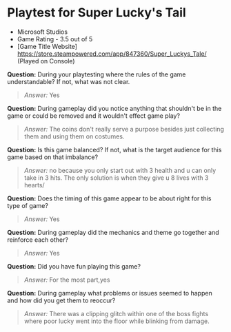 # Playtest for Super Lucky's Tail

* Microsoft Studios
* Game Rating - 3.5 out of 5
* [Game Title Website] https://store.steampowered.com/app/847360/Super_Luckys_Tale/
(Played on Console)

**Question:** During your playtesting where the rules of the game understandable? If not, what was not clear.
> _Answer:_ Yes

**Question:** During gameplay did you notice anything that shouldn't be in the game or could be removed and it wouldn't effect game play?
> _Answer:_ The coins don't really serve a purpose besides just collecting them and using them on costumes.

**Question:** Is this game balanced? If not, what is the target audience for this game based on that imbalance?
> _Answer:_ no because you only start out with 3 health and u can only take in 3 hits. The only solution is when they give u 8 lives with 3 hearts/

**Question:** Does the timing of this game appear to be about right for this type of game?
> _Answer:_ Yes

**Question:** During gameplay did the mechanics and theme go together and reinforce each other?
> _Answer:_ Yes

**Question:** Did you have fun playing this game?
> _Answer:_ For the most part,yes

**Question:** During gameplay what problems or issues seemed to happen and how did you get them to reoccur?
> _Answer:_ There was a clipping glitch within one of the boss fights where poor lucky went into the floor while blinking from damage. 
